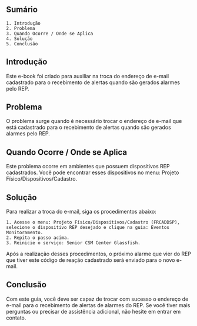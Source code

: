 ## Sumário

    1. Introdução
    2. Problema
    3. Quando Ocorre / Onde se Aplica
    4. Solução
    5. Conclusão

## Introdução

Este e-book foi criado para auxiliar na troca do endereço de e-mail cadastrado para o recebimento de alertas quando são gerados alarmes pelo REP.

## Problema

O problema surge quando é necessário trocar o endereço de e-mail que está cadastrado para o recebimento de alertas quando são gerados alarmes pelo REP.

## Quando Ocorre / Onde se Aplica

Este problema ocorre em ambientes que possuem dispositivos REP cadastrados. Você pode encontrar esses dispositivos no menu: Projeto Físico/Dispositivos/Cadastro.

## Solução

Para realizar a troca do e-mail, siga os procedimentos abaixo:

    1. Acesse o menu: Projeto Físico/Dispositivos/Cadastro (FRCADDSP), selecione o dispositivo REP desejado e clique na guia: Eventos Monitoramento.
    2. Repita o passo acima.
    3. Reinicie o serviço: Senior CSM Center Glassfish.

Após a realização desses procedimentos, o próximo alarme que vier do REP que tiver este código de reação cadastrado será enviado para o novo e-mail.

## Conclusão

Com este guia, você deve ser capaz de trocar com sucesso o endereço de e-mail para o recebimento de alertas de alarmes do REP. Se você tiver mais perguntas ou precisar de assistência adicional, não hesite em entrar em contato.
